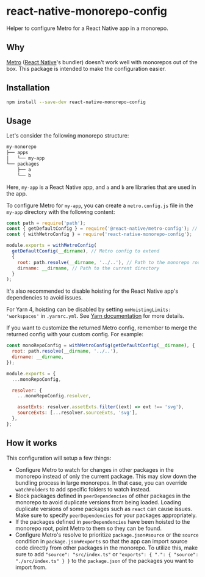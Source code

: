 # react-native-monorepo-config

Helper to configure Metro for a React Native app in a monorepo.

## Why

[Metro](https://metrobundler.dev/) ([React Native](https://reactnative.dev)'s bundler) doesn't work well with monorepos out of the box. This package is intended to make the configuration easier.

## Installation

```bash
npm install --save-dev react-native-monorepo-config
```

## Usage

Let's consider the following monorepo structure:

```sh
my-monorepo
├── apps
│   └── my-app
└── packages
    ├── a
    └── b
```

Here, `my-app` is a React Native app, and `a` and `b` are libraries that are used in the app.

To configure Metro for `my-app`, you can create a `metro.config.js` file in the `my-app` directory with the following content:

```js
const path = require('path');
const { getDefaultConfig } = require('@react-native/metro-config'); // Import from `@expo/metro-config` if using Expo CLI
const { withMetroConfig } = require('react-native-monorepo-config');

module.exports = withMetroConfig(
  getDefaultConfig(__dirname), // Metro config to extend
  {
    root: path.resolve(__dirname, '../..'), // Path to the monorepo root
    dirname: __dirname, // Path to the current directory
  }
);
```

It's also recommended to disable hoisting for the React Native app's dependencies to avoid issues.

For Yarn 4, hoisting can be disabled by setting `nmHoistingLimits: 'workspaces'` in `.yarnrc.yml`. See [Yarn documentation](https://yarnpkg.com/configuration/yarnrc#nmHoistingLimits) for more details.

If you want to customize the returned Metro config, remember to merge the returned config with your custom config. For example:

```js
const monoRepoConfig = withMetroConfig(getDefaultConfig(__dirname), {
  root: path.resolve(__dirname, '../..'),
  dirname: __dirname,
});

module.exports = {
  ...monoRepoConfig,

  resolver: {
    ...monoRepoConfig.resolver,

    assetExts: resolver.assetExts.filter((ext) => ext !== 'svg'),
    sourceExts: [...resolver.sourceExts, 'svg'],
  },
};
```

## How it works

This configuration will setup a few things:

- Configure Metro to watch for changes in other packages in the monorepo instead of only the current package. This may slow down the bundling process in large monorepos. In that case, you can override `watchFolders` to add specific folders to watch instead.
- Block packages defined in `peerDependencies` of other packages in the monorepo to avoid duplicate versions from being loaded. Loading duplicate versions of some packages such as `react` can cause issues. Make sure to specify `peerDependencies` for your packages appropriately.
- If the packages defined in `peerDependencies` have been hoisted to the monorepo root, point Metro to them so they can be found.
- Configure Metro's resolve to prioritize `package.json#source` or the `source` condition in `package.json#exports` so that the app can import source code directly from other packages in the monorepo. To utilize this, make sure to add `"source": "src/index.ts"` or `"exports": { ".": { "source": "./src/index.ts" } }` to the `package.json` of the packages you want to import from.
